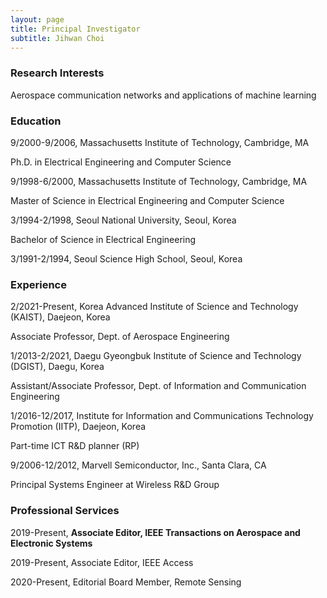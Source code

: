 ```yaml
---
layout: page
title: Principal Investigator
subtitle: Jihwan Choi
---
```


### Research Interests

Aerospace communication networks and applications of machine learning  

### Education

9/2000-9/2006,  Massachusetts Institute of Technology, Cambridge, MA 

Ph.D. in Electrical Engineering and Computer Science 
 

9/1998-6/2000,  Massachusetts Institute of Technology, Cambridge, MA 

Master of Science in Electrical Engineering and Computer Science 
   

3/1994-2/1998,  Seoul National University, Seoul, Korea 

Bachelor of Science in Electrical Engineering 
 

3/1991-2/1994,  Seoul Science High School, Seoul, Korea 


### Experience

2/2021-Present,   Korea Advanced Institute of Science and Technology (KAIST), Daejeon, Korea

Associate Professor, Dept. of Aerospace Engineering 



1/2013-2/2021,   Daegu Gyeongbuk Institute of Science and Technology (DGIST), Daegu, Korea

Assistant/Associate Professor, Dept. of Information and Communication Engineering 



1/2016-12/2017,  Institute for Information and Communications Technology Promotion (IITP), Daejeon, Korea

Part-time ICT R&D planner (RP)
 
 

9/2006-12/2012,  Marvell Semiconductor, Inc., Santa Clara, CA

Principal Systems Engineer at Wireless R&D Group


 
### Professional Services

2019-Present,       **Associate Editor, IEEE Transactions on Aerospace and Electronic Systems**

2019-Present,       Associate Editor, IEEE Access

2020-Present,       Editorial Board Member, Remote Sensing
